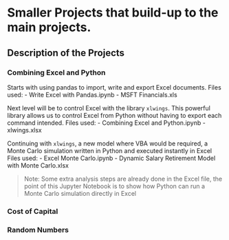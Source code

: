 # Smaller Projects that build-up to the main projects.

## Description of the Projects

### Combining Excel and Python
Starts with using pandas to import, write and export Excel documents.
Files used:
    - Write Excel with Pandas.ipynb
    - MSFT Financials.xls

Next level will be to control Excel with the library `xlwings`. This powerful
library allows us to control Excel from Python without having to export each
command intended.
Files used:
    - Combining Excel and Python.ipynb
    - xlwings.xlsx

Continuing with `xlwings`, a new model where VBA would be required, a
Monte Carlo simulation written in Python and executed instantly in Excel
Files used:
    - Excel Monte Carlo.ipynb
    - Dynamic Salary Retirement Model with Monte Carlo.xlsx
 > Note: Some extra analysis steps are already done in the Excel file, the point
 of this Jupyter Notebook is to show how Python can run a Monte Carlo simulation
 directly in Excel

### Cost of Capital


### Random Numbers 
